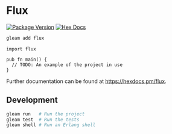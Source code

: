 # Flux

[![Package Version](https://img.shields.io/hexpm/v/flux)](https://hex.pm/packages/flux)
[![Hex Docs](https://img.shields.io/badge/hex-docs-ffaff3)](https://hexdocs.pm/flux/)

```sh
gleam add flux
```
```gleam
import flux

pub fn main() {
  // TODO: An example of the project in use
}
```

Further documentation can be found at <https://hexdocs.pm/flux>.

## Development

```sh
gleam run   # Run the project
gleam test  # Run the tests
gleam shell # Run an Erlang shell
```
